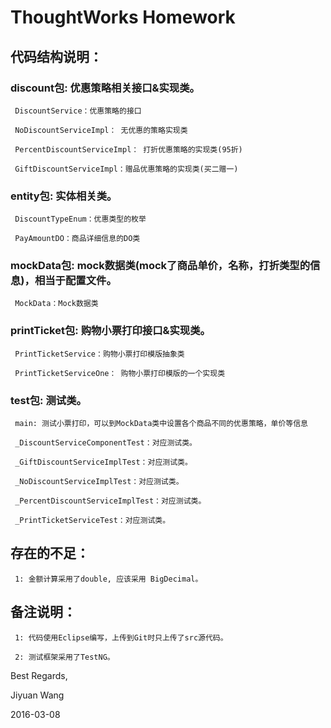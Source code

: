 # ThoughtWorks Homework

##  代码结构说明：

### discount包:  优惠策略相关接口&实现类。

     DiscountService：优惠策略的接口
      
     NoDiscountServiceImpl： 无优惠的策略实现类
      
     PercentDiscountServiceImpl： 打折优惠策略的实现类(95折)
      
     GiftDiscountServiceImpl：赠品优惠策略的实现类(买二赠一)
      
      
### entity包: 实体相关类。

     DiscountTypeEnum：优惠类型的枚举
      
     PayAmountDO：商品详细信息的DO类
      
      
### mockData包: mock数据类(mock了商品单价，名称，打折类型的信息)，相当于配置文件。

     MockData：Mock数据类
      
      
### printTicket包: 购物小票打印接口&实现类。

     PrintTicketService：购物小票打印模版抽象类
      
     PrintTicketServiceOne： 购物小票打印模版的一个实现类
      
      
### test包: 测试类。

     main: 测试小票打印，可以到MockData类中设置各个商品不同的优惠策略，单价等信息
      
     _DiscountServiceComponentTest：对应测试类。
      
     _GiftDiscountServiceImplTest：对应测试类。
      
     _NoDiscountServiceImplTest：对应测试类。
      
     _PercentDiscountServiceImplTest：对应测试类。
      
     _PrintTicketServiceTest：对应测试类。
      

## 存在的不足：

     1: 金额计算采用了double, 应该采用 BigDecimal。
      

 
## 备注说明：

     1: 代码使用Eclipse编写，上传到Git时只上传了src源代码。
      
     2: 测试框架采用了TestNG。
      
      
Best Regards,

Jiyuan Wang

2016-03-08
